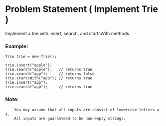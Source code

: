# Problem Statement ( Implement Trie )

Implement a trie with insert, search, and startsWith methods.

### Example:

```
Trie trie = new Trie();

trie.insert("apple");
trie.search("apple");   // returns true
trie.search("app");     // returns false
trie.startsWith("app"); // returns true
trie.insert("app");   
trie.search("app");     // returns true
```

### Note:

```
    You may assume that all inputs are consist of lowercase letters a-z.
    All inputs are guaranteed to be non-empty strings.
```


